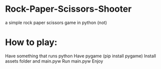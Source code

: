 # Rock-Paper-Scissors-Shooter
a simple rock paper scissors game in python (not)

# How to play:
Have something that runs python
Have pygame (pip install pygame)
Install assets folder and main.pyw
Run main.pyw
Enjoy
